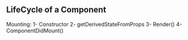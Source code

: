 ## LifeCycle of a Component

Mounting:
      1- Constructor
      2- getDerivedStateFromProps
      3- Render()
      4- ComponentDidMount()